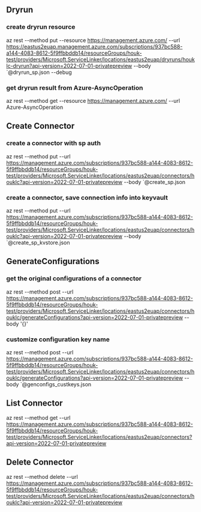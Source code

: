 ## Dryrun
### create dryrun resource
az rest --method put --resource https://management.azure.com/ --url https://eastus2euap.management.azure.com/subscriptions/937bc588-a144-4083-8612-5f9ffbbddb14/resourceGroups/houk-test/providers/Microsoft.ServiceLinker/locations/eastus2euap/dryruns/houklc-dryrun?api-version=2022-07-01-privatepreview --body `@dryrun_sp.json --debug

### get dryrun result from Azure-AsyncOperation
az rest --method get --resource https://management.azure.com/ --url Azure-AsyncOperation


## Create Connector
### create a connector with sp auth
az rest --method put --url https://management.azure.com/subscriptions/937bc588-a144-4083-8612-5f9ffbbddb14/resourceGroups/houk-test/providers/Microsoft.ServiceLinker/locations/eastus2euap/connectors/houklc?api-version=2022-07-01-privatepreview --body `@create_sp.json

### create a connector, save connection info into keyvault
az rest --method put --url https://management.azure.com/subscriptions/937bc588-a144-4083-8612-5f9ffbbddb14/resourceGroups/houk-test/providers/Microsoft.ServiceLinker/locations/eastus2euap/connectors/houklc?api-version=2022-07-01-privatepreview --body `@create_sp_kvstore.json


## GenerateConfigurations
### get the original configurations of a connector
az rest --method post --url https://management.azure.com/subscriptions/937bc588-a144-4083-8612-5f9ffbbddb14/resourceGroups/houk-test/providers/Microsoft.ServiceLinker/locations/eastus2euap/connectors/houklc/generateConfigurations?api-version=2022-07-01-privatepreview --body '{}'

### customize configuration key name
az rest --method post --url https://management.azure.com/subscriptions/937bc588-a144-4083-8612-5f9ffbbddb14/resourceGroups/houk-test/providers/Microsoft.ServiceLinker/locations/eastus2euap/connectors/houklc/generateConfigurations?api-version=2022-07-01-privatepreview --body `@genconfigs_custkeys.json


## List Connector
az rest --method get --url https://management.azure.com/subscriptions/937bc588-a144-4083-8612-5f9ffbbddb14/resourceGroups/houk-test/providers/Microsoft.ServiceLinker/locations/eastus2euap/connectors?api-version=2022-07-01-privatepreview


## Delete Connector
az rest --method delete --url https://management.azure.com/subscriptions/937bc588-a144-4083-8612-5f9ffbbddb14/resourceGroups/houk-test/providers/Microsoft.ServiceLinker/locations/eastus2euap/connectors/houklc?api-version=2022-07-01-privatepreview
